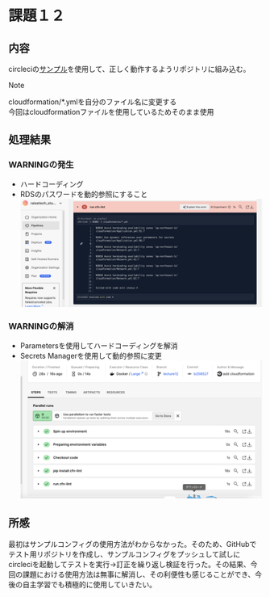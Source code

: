 # 課題１２  
## 内容  
circleciの[サンプル](sample-config.yml)を使用して、正しく動作するようリポジトリに組み込む。  
>[!NOTE]  
>cloudformation/*.ymlを自分のファイル名に変更する  
>今回はcloudformationファイルを使用しているためそのまま使用  

## 処理結果  
### WARNINGの発生  
* ハードコーディング
* RDSのパスワードを動的参照にすること
![テスト結果](img02/lecture12-1.png)  
  
### WARNINGの解消  
* Parametersを使用してハードコーディングを解消  
* Secrets Managerを使用して動的参照に変更  
![WARNING解消](img02/lecture12-2.png)  
  
##  所感  
最初はサンプルコンフィグの使用方法がわからなかった。そのため、GitHubでテスト用リポジトリを作成し、サンプルコンフィグをプッシュして試しにcircleciを起動してテストを実行→訂正を繰り返し検証を行った。その結果、今回の課題における使用方法は無事に解消し、その利便性も感じることができ、今後の自主学習でも積極的に使用していきたい。
